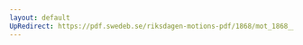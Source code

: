 ```yaml
---
layout: default
UpRedirect: https://pdf.swedeb.se/riksdagen-motions-pdf/1868/mot_1868__ak__00081.pdf
---
```

